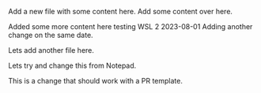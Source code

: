 
Add a new file with some content here.
Add some content over here.

Added some more content here testing WSL 2 2023-08-01
Adding another change on the same date.

Lets add another file here.

Lets try and change this from Notepad.

This is a change that should work with a PR template.